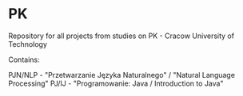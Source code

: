 # PK
Repository for all projects from studies on PK - Cracow University of Technology

Contains:


PJN/NLP - "Przetwarzanie Języka Naturalnego" / "Natural Language Processing"
PJ/IJ - "Programowanie: Java / Introduction to Java"
